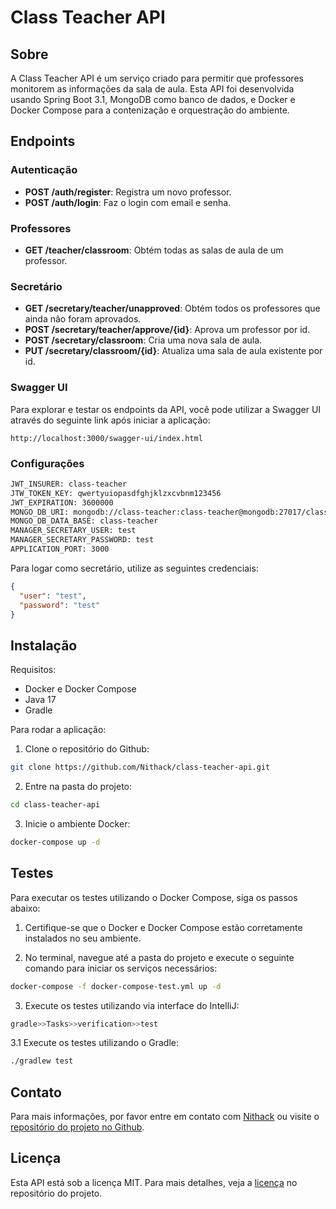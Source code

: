# Class Teacher API

## Sobre

A Class Teacher API é um serviço criado para permitir que professores monitorem as informações da sala de aula. Esta API
foi desenvolvida usando Spring Boot 3.1, MongoDB como banco de dados, e Docker e Docker Compose para a contenização e
orquestração do ambiente.

## Endpoints

### Autenticação

* **POST /auth/register**: Registra um novo professor.
* **POST /auth/login**: Faz o login com email e senha.

### Professores

* **GET /teacher/classroom**: Obtém todas as salas de aula de um professor.

### Secretário

* **GET /secretary/teacher/unapproved**: Obtém todos os professores que ainda não foram aprovados.
* **POST /secretary/teacher/approve/{id}**: Aprova um professor por id.
* **POST /secretary/classroom**: Cria uma nova sala de aula.
* **PUT /secretary/classroom/{id}**: Atualiza uma sala de aula existente por id.

### Swagger UI

Para explorar e testar os endpoints da API, você pode utilizar a Swagger UI através do seguinte link após iniciar a
aplicação:

```
http://localhost:3000/swagger-ui/index.html
```

### Configurações

```bash
JWT_INSURER: class-teacher
JTW_TOKEN_KEY: qwertyuiopasdfghjklzxcvbnm123456
JWT_EXPIRATION: 3600000
MONGO_DB_URI: mongodb://class-teacher:class-teacher@mongodb:27017/class-teacher?authSource=admin
MONGO_DB_DATA_BASE: class-teacher
MANAGER_SECRETARY_USER: test
MANAGER_SECRETARY_PASSWORD: test
APPLICATION_PORT: 3000
```

Para logar como secretário, utilize as seguintes credenciais:

```json
{
  "user": "test",
  "password": "test"
}
```

## Instalação

Requisitos:

* Docker e Docker Compose
* Java 17
* Gradle

Para rodar a aplicação:

1. Clone o repositório do Github:

```bash
git clone https://github.com/Nithack/class-teacher-api.git
```

2. Entre na pasta do projeto:

```bash
cd class-teacher-api
```

3. Inicie o ambiente Docker:

```bash
docker-compose up -d
```

## Testes

Para executar os testes utilizando o Docker Compose, siga os passos abaixo:

1. Certifique-se que o Docker e Docker Compose estão corretamente instalados no seu ambiente.

2. No terminal, navegue até a pasta do projeto e execute o seguinte comando para iniciar os serviços necessários:

```bash
docker-compose -f docker-compose-test.yml up -d
```

3. Execute os testes utilizando via interface do IntelliJ:

```bash
gradle>>Tasks>>verification>>test
```

3.1 Execute os testes utilizando o Gradle:

```bash
./gradlew test
```

## Contato

Para mais informações, por favor entre em contato com [Nithack](mailto:andreynithack@gmail.com) ou visite
o [repositório do projeto no Github](https://github.com/Nithack).

## Licença

Esta API está sob a licença MIT. Para mais detalhes, veja
a [licença](https://github.com/Nithack/class-teacher-api/blob/main/LICENSE) no repositório do projeto.